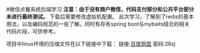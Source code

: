 #微信点餐系统后端学习
**注意：由于没有商户微信，代码支付部分和公共平台部分未进行最终测试。**
下载后需要修改虚拟机配置。
此次学习，了解到了redis的基本用法，以及编码规范的一些了解。同时有存有spring boot与mybaits结合的相关代码片段，可供参考。

项目中linux环境的压缩文件在以下链接中下载：
链接:[百度网盘](https://pan.baidu.com/s/1zTjtamWaOUkc4hkwADzyHg)  密码:26zj